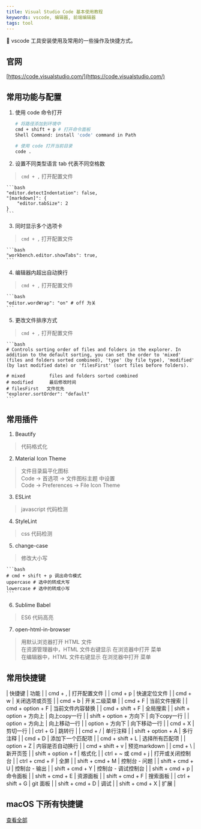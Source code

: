 ```yaml
---
title: Visual Studio Code 基本使用教程
keywords: vscode, 编辑器, 前端编辑器
tags: tool
---
```


:monkey: vscode 工具安装使用及常用的一些操作及快捷方式。
<!--more-->

## 官网
[https://code.visualstudio.com/](https://code.visualstudio.com/)

## 常用功能与配置
1. 使用 code 命令打开
    ```bash
    # 将路径添加到环境中
    cmd + shift + p # 打开命令面板  
    Shell Command: install 'code' command in Path

    # 使用 code 打开当前目录
    code . 
    ```
2. 设置不同类型语言 tab 代表不同空格数
  > `cmd + ,` 打开配置文件

    ```bash
    "editor.detectIndentation": false,
    "[markdown]": {
        "editor.tabSize": 2
    }
    ```
3. 同时显示多个选项卡
  > `cmd + ,` 打开配置文件

    ```bash
    "workbench.editor.showTabs": true,
    ```
4. 编辑器内超出自动换行
  > `cmd + ,` 打开配置文件

    ```bash
    "editor.wordWrap": "on" # off 为关
    ```
5. 更改文件排序方式
  > `cmd + ,` 打开配置文件

    ```bash
    # Controls sorting order of files and folders in the explorer. In addition to the default sorting, you can set the order to 'mixed' (files and folders sorted combined), 'type' (by file type), 'modified' (by last modified date) or 'filesFirst' (sort files before folders).

    # mixed         files and folders sorted combined
    # modified      最后修改时间
    # filesFirst   文件优先
    "explorer.sortOrder": "default"
    ```

## 常用插件
1. Beautify
  > 代码格式化

2. Material Icon Theme
  > 文件目录扁平化图标 <br>
  > Code -> 首选项 -> 文件图标主题 中设置 <br>
  > Code -> Preferences -> File Icon Theme

3. ESLint
  > javascript 代码检测

4. StyleLint
  > css 代码检测

5. change-case
  > 修改大小写

    ```bash
    # cmd + shift + p 调出命令模式
    uppercase # 选中的转成大写  
    lowercase # 选中的转成小写
    ```
6. Sublime Babel
  > ES6 代码高亮

7. open-html-in-browser
  > 用默认浏览器打开 HTML 文件 <br>
  > 在资源管理器中，HTML 文件右键显示 在浏览器中打开 菜单 <br>
  > 在编辑器中，HTML 文件右键显示 在浏览器中打开 菜单

## 常用快捷键

| 快捷键 |	功能 |
| cmd + ,	| 打开配置文件 |
| cmd + p	| 快速定位文件 |
| cmd + w |	关闭选项或页签 |
| cmd + b	| 开关二级菜单 |
| cmd + F	| 当前文件搜索 |
| cmd + option + F |	当前文件内容替换 |
| cmd + shift + F |	全局搜索 |
| shift + option + 方向上 |	向上copy一行 |
| shift + option + 方向下 |	向下copy一行 |
| option + 方向上 |	向上移动一行 |
| option + 方向下 |	向下移动一行 |
| cmd + X |	剪切一行 |
| ctrl + G |	跳转行 |
| cmd + / |	单行注释 |
| shift + option + A |	多行注释 |
| cmd + D |	添加下一个匹配项 |
| cmd + shift + L |	选择所有匹配项 |
| option + Z |	内容是否自动换行 |
| cmd + shift + v |	预览markdown |
| cmd + \ |	新开页签 |
| shift + option + f |	格式化 |
| ctrl + ~ 或 cmd + j |	打开或关闭控制台 |
| ctrl + cmd + F |	全屏 |
| shift + cmd + M |	控制台 - 问题 |
| shift + cmd + U |	控制台 - 输出 |
| shift + cmd + Y |	控制台 - 调试控制台 |
| shift + cmd + p |	命令面板 |
| shift + cmd + E |	资源面板 |
| shift + cmd + F |	搜索面板 |
| ctrl + shift + G |	git 面板 |
| shift + cmd + D |	调试 |
| shift + cmd + X |	扩展 |


## macOS 下所有快捷键
[查看全部](https://code.visualstudio.com/shortcuts/keyboard-shortcuts-macos.pdf)
